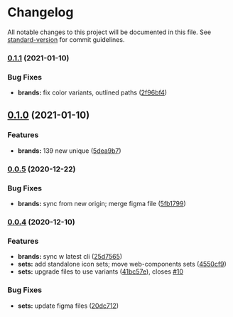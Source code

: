 # Changelog

All notable changes to this project will be documented in this file. See [standard-version](https://github.com/conventional-changelog/standard-version) for commit guidelines.

### [0.1.1](https://github.com/gorango/glyphs/compare/@glyphs/brands-v0.1.0...@glyphs/brands-v0.1.1) (2021-01-10)


### Bug Fixes

* **brands:** fix color variants, outlined paths ([2f96bf4](https://github.com/gorango/glyphs/commit/2f96bf4f23b8abc4413d5cca0c937418cf3c80a9))

## [0.1.0](https://github.com/gorango/glyphs/compare/@glyphs/brands-v0.0.5...@glyphs/brands-v0.1.0) (2021-01-10)


### Features

* **brands:** 139 new unique ([5dea9b7](https://github.com/gorango/glyphs/commit/5dea9b756b70d0ed2bac73c9e67bbd149a93b4cb))

### [0.0.5](https://github.com/gorango/glyphs/compare/@glyphs/brands-v0.0.4...@glyphs/brands-v0.0.5) (2020-12-22)


### Bug Fixes

* **brands:** sync from new origin; merge figma file ([5fb1799](https://github.com/gorango/glyphs/commit/5fb1799ce7d288cd736b8951d0108f73a0a7a868))

### [0.0.4](https://github.com/gorango/glyphs/compare/@glyphs/flags-v0.0.3...@glyphs/flags-v0.0.4) (2020-12-10)


### Features

* **brands:** sync w latest cli ([25d7565](https://github.com/gorango/glyphs/commit/25d7565c4fcc29218d7112df8ece60c186844801))
* **sets:** add standalone icon sets; move web-components sets ([4550cf9](https://github.com/gorango/glyphs/commit/4550cf9c0feff1f4c33223af74e049b992a9a4f8))
* **sets:** upgrade files to use variants ([41bc57e](https://github.com/gorango/glyphs/commit/41bc57e9674ecd83e701653330dc1c293a821618)), closes [#10](https://github.com/gorango/glyphs/issues/10)


### Bug Fixes

* **sets:** update figma files ([20dc712](https://github.com/gorango/glyphs/commit/20dc712d7673699e0714c83930b08c3c218fc9e5))
